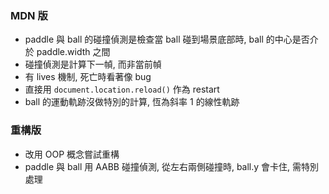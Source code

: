 ### MDN 版
- paddle 與 ball 的碰撞偵測是檢查當 ball 碰到場景底部時, ball 的中心是否介於 paddle.width 之間
- 碰撞偵測是計算下一幀, 而非當前幀
- 有 lives 機制, 死亡時看著像 bug
- 直接用 `document.location.reload()` 作為 restart
- ball 的運動軌跡沒做特別的計算, 恆為斜率 1 的線性軌跡

### 重構版
- 改用 OOP 概念嘗試重構
- paddle 與 ball 用 AABB 碰撞偵測, 從左右兩側碰撞時, ball.y 會卡住, 需特別處理